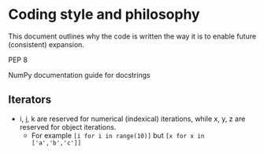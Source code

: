 # Coding style and philosophy #

This document outlines why the code is written the way it is to enable future (consistent) expansion.

PEP 8

NumPy documentation guide for docstrings


## Iterators ##


- i, j, k are reserved for numerical (indexical) iterations, while x, y, z are reserved for object iterations.
	- For example `[i for i in range(10)]` but `[x for x in ['a','b','c']]`


